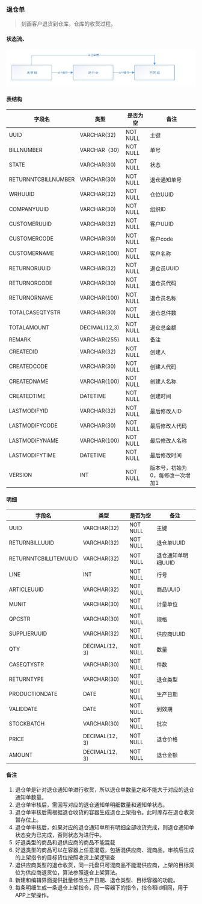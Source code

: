 ### 退仓单

> 刻画客户退货到仓库，仓库的收货过程。

#### 状态流、

![](../image/returnbill_state.png)

#### 表结构

字段名 | 类型 | 是否为空 | 备注
---|---|---|---
UUID | VARCHAR(32) | NOT NULL | 主键
BILLNUMBER | VARCHAR（30）| NOT NULL | 单号
STATE | VARCHAR(30) | NOT NULL | 状态
RETURNNTCBILLNUMBER | VARCHAR(30) | NOT NULL | 退仓通知单号
WRHUUID | VARCHAR(32) | NOT NULL | 仓位UUID
COMPANYUUID | VARCHAR(30) | NOT NULL | 组织ID
CUSTOMERUUID | VARCHAR(32) | NOT NULL | 客户UUID
CUSTOMERCODE | VARCHAR(30) | NOT NULL | 客户code
CUSTOMERNAME | VARCHAR(100) | NOT NULL | 客户名称
RETURNORUUID | VARCHAR(32) | NOT NULL | 退仓员UUID
RETURNORCODE | VARCHAR(30) | NOT NULL | 退仓员代码
RETURNORNAME | VARCHAR(100) | NOT NULL | 退仓员名称
TOTALCASEQTYSTR | VARCHAR(30) | NOT NULL | 退仓总件数
TOTALAMOUNT | DECIMAL(12,3) | NOT NULL | 退仓总金额
REMARK | VARCHAR(255) | NULL | 备注
CREATEDID | VARCHAR(32) | NOT NULL | 创建人
CREATEDCODE | VARCHAR(30) | NOT NULL | 创建人代码
CREATEDNAME | VARCHAR(100) | NOT NULL | 创建人名称
CREATEDTIME | DATETIME | NOT NULL | 创建时间
LASTMODIFYID | VARCHAR(32) | NOT NULL | 最后修改人ID
LASTMODIFYCODE | VARCHAR(30) | NOT NULL | 最后修改人代码
LASTMODIFYNAME | VARCHAR(100) | NOT NULL | 最后修改人名称
LASTMODIFYTIME | DATETIME | NOT NULL | 最后修改时间
VERSION | INT | NOT NULL | 版本号，初始为0，每修改一次增加1


#### 明细


字段名 | 类型 | 是否为空 | 备注
---|---|---|---
UUID | VARCHAR(32) | NOT NULL | 主键
RETURNBILLUUID  | VARCHAR(32) | NOT NULL | 退仓单UUID
RETURNNTCBILLITEMUUID | VARCHAR(32) | NOT NULL | 退仓通知单明细UUID
LINE | INT | NOT NULL | 行号
ARTICLEUUID | VARCHAR(32) | NOT NULL | 商品UUID
MUNIT | VARCHAR(30) | NOT NULL | 计量单位
QPCSTR | VARCHAR(30) | NOT NULL | 规格
SUPPLIERUUID | VARCHAR(32) | NOT NULL | 供应商UUID
QTY | DECIMAL(12，3)| NOT NULL | 数量
CASEQTYSTR | VARCHAR(30) | NOT NULL | 件数
RETURNTYPE | VARCHAR(30) | NOT NULL | 退仓类型
PRODUCTIONDATE | DATE | NOT NULL | 生产日期
VALIDDATE | DATE | NOT NULL | 到效期
STOCKBATCH | VARCHAR(30) | NOT NULL | 批次
PRICE | DECIMAL(12，3)| NOT NULL | 退仓价格
AMOUNT | DECIMAL(12，3)| NOT NULL | 退仓金额


#### 备注

1. 退仓单是针对退仓通知单进行收货，所以退仓单数量之和不能大于对应的退仓通知单数量。
2. 退仓单审核后，需回写对应的退仓通知单明细数量和通知单状态。
3. 退仓单审核后需根据退仓收货的容器生成退仓上架指令。此时库存在退仓收货暂存位上。 
4. 退仓单审核后，如果对应的退仓通知单所有明细全部收货完成，则退仓通知单状态变为已完成，否则状态为进行中。
5. 好退类型的商品和退供应商的商品不能混载
6. 好退类型的商品可以在容器上任意混载，包括混供应商、混商品，审核后生成的上架指令的目标货位按照收货上架逻辑查
7. 退供应商类型的退仓收货，同一托盘只可混商品不能混供应商，上架的目标货位为供应商退货位，算法参照退仓上架算法。
8. 新建和编辑界面提供批量修改生产日期、退仓类型、目标容器的功能。
9. 每条明细生成一条退仓上架指令，同一容器下的指令，指令租id相同，用于APP上架操作。